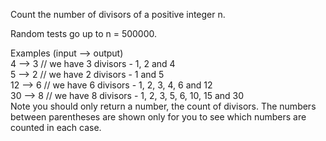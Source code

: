 Count the number of divisors of a positive integer n.  
  
Random tests go up to n = 500000.  
  
Examples (input --> output)  
4 --> 3 // we have 3 divisors - 1, 2 and 4  
5 --> 2 // we have 2 divisors - 1 and 5  
12 --> 6 // we have 6 divisors - 1, 2, 3, 4, 6 and 12  
30 --> 8 // we have 8 divisors - 1, 2, 3, 5, 6, 10, 15 and 30  
Note you should only return a number, the count of divisors. The numbers between parentheses are shown only for you to see which numbers are counted in each case.  
